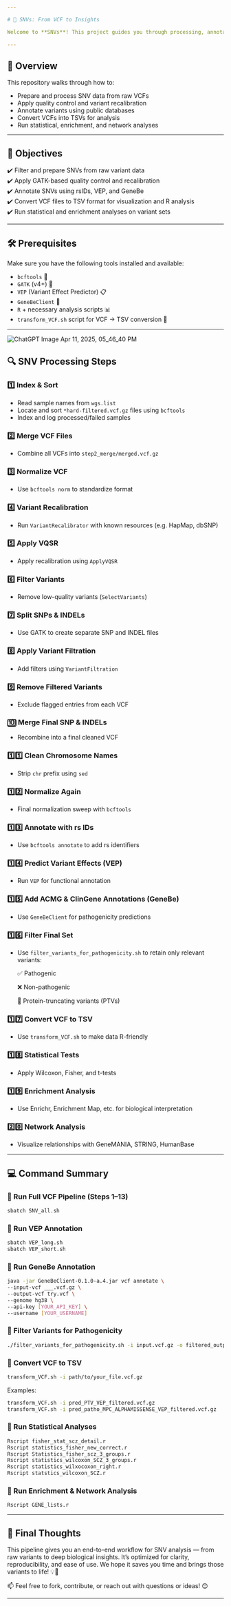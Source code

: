 ```yaml
---

# 🧬 SNVs: From VCF to Insights  

Welcome to **SNVs**! This project guides you through processing, annotating, and analyzing **Single Nucleotide Variants (SNVs)** using a structured pipeline that includes quality control, annotation, statistical tests, and biological interpretation through enrichment and network analysis.

---
```


## 🌟 Overview  

This repository walks through how to:

- Prepare and process SNV data from raw VCFs  
- Apply quality control and variant recalibration  
- Annotate variants using public databases  
- Convert VCFs into TSVs for analysis  
- Run statistical, enrichment, and network analyses  

---

## 🎯 Objectives  

✔️ Filter and prepare SNVs from raw variant data  
✔️ Apply GATK-based quality control and recalibration  
✔️ Annotate SNVs using rsIDs, VEP, and GeneBe  
✔️ Convert VCF files to TSV format for visualization and R analysis  
✔️ Run statistical and enrichment analyses on variant sets  

---

## 🛠️ Prerequisites  

Make sure you have the following tools installed and available:

- `bcftools` 🔧  
- `GATK` (v4+) 🧬  
- `VEP` (Variant Effect Predictor) 📋  
- `GeneBeClient` 🧠  
- `R` + necessary analysis scripts 📊  
- `transform_VCF.sh` script for VCF → TSV conversion 🔄  

---
![ChatGPT Image Apr 11, 2025, 05_46_40 PM](https://github.com/user-attachments/assets/c4abfe56-6aca-4d4c-9ef5-e9de605a1a79)

## 🔍 SNV Processing Steps  

### 1️⃣ Index & Sort  

- Read sample names from `wgs.list`  
- Locate and sort `*hard-filtered.vcf.gz` files using `bcftools`  
- Index and log processed/failed samples  

### 2️⃣ Merge VCF Files  

- Combine all VCFs into `step2_merge/merged.vcf.gz`  

### 3️⃣ Normalize VCF  

- Use `bcftools norm` to standardize format  

### 4️⃣ Variant Recalibration  

- Run `VariantRecalibrator` with known resources (e.g. HapMap, dbSNP)  

### 5️⃣ Apply VQSR  

- Apply recalibration using `ApplyVQSR`  

### 6️⃣ Filter Variants  

- Remove low-quality variants (`SelectVariants`)  

### 7️⃣ Split SNPs & INDELs  

- Use GATK to create separate SNP and INDEL files  

### 8️⃣ Apply Variant Filtration  

- Add filters using `VariantFiltration`  

### 9️⃣ Remove Filtered Variants  

- Exclude flagged entries from each VCF  

### 🔟 Merge Final SNP & INDELs  

- Recombine into a final cleaned VCF  

### 1️⃣1️⃣ Clean Chromosome Names  

- Strip `chr` prefix using `sed`  

### 1️⃣2️⃣ Normalize Again  

- Final normalization sweep with `bcftools`  

### 1️⃣3️⃣ Annotate with rs IDs  

- Use `bcftools annotate` to add rs identifiers  

### 1️⃣4️⃣ Predict Variant Effects (VEP)  

- Run `VEP` for functional annotation  

### 1️⃣5️⃣ Add ACMG & ClinGene Annotations (GeneBe)  

- Use `GeneBeClient` for pathogenicity predictions  

### 1️⃣6️⃣ Filter Final Set  

- Use `filter_variants_for_pathogenicity.sh` to retain only relevant variants:

    ✅ Pathogenic

    ❌ Non-pathogenic

    🧬 Protein-truncating variants (PTVs)
   

### 1️⃣7️⃣ Convert VCF to TSV  

- Use `transform_VCF.sh` to make data R-friendly  

### 1️⃣8️⃣ Statistical Tests  

- Apply Wilcoxon, Fisher, and t-tests  

### 1️⃣9️⃣ Enrichment Analysis  

- Use Enrichr, Enrichment Map, etc. for biological interpretation  

### 2️⃣0️⃣ Network Analysis  

- Visualize relationships with GeneMANIA, STRING, HumanBase  

---

## 💻 Command Summary  

### 🔹 Run Full VCF Pipeline (Steps 1–13)  
```bash
sbatch SNV_all.sh
```

### 🔹 Run VEP Annotation  
```bash
sbatch VEP_long.sh
sbatch VEP_short.sh
```

### 🔹 Run GeneBe Annotation 
```bash
java -jar GeneBeClient-0.1.0-a.4.jar vcf annotate \
--input-vcf ___.vcf.gz \
--output-vcf try.vcf \
--genome hg38 \
--api-key [YOUR_API_KEY] \
--username [YOUR_USERNAME]
```
### 🔹 Filter Variants for Pathogenicity
```bash
./filter_variants_for_pathogenicity.sh -i input.vcf.gz -o filtered_output.vcf.gz
```

### 🔹 Convert VCF to TSV  
```bash
transform_VCF.sh -i path/to/your_file.vcf.gz
```

Examples:
```bash
transform_VCF.sh -i pred_PTV_VEP_filtered.vcf.gz
transform_VCF.sh -i pred_patho_MPC_ALPHAMISSENSE_VEP_filtered.vcf.gz
```

### 🔹 Run Statistical Analyses  
```r
Rscript fisher_stat_scz_detail.r
Rscript statistics_fisher_new_correct.r
Rscript Statistics_fisher_scz_3_groups.r
Rscript statistics_wilcoxon_SCZ_3_groups.r
Rscript statistics_wilxocoxon_right.r
Rscript statstics_wilcoxon_SCZ.r
```

### 🔹 Run Enrichment & Network Analysis  
```r
Rscript GENE_lists.r
```

---

## 🎉 Final Thoughts  

This pipeline gives you an end-to-end workflow for SNV analysis — from raw variants to deep biological insights. It’s optimized for clarity, reproducibility, and ease of use. We hope it saves you time and brings those variants to life! 💡🔬

📫 Feel free to fork, contribute, or reach out with questions or ideas! 😊  

---


